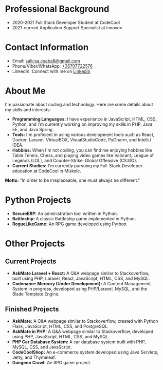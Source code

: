 <h1>Professional Background</h1>

<ul>
  <li>2020-2021 Full Stack Developer Student at CodeCool</li>
  <li>2021-current Application Support Specialist at Innoveo</li>
</ul>

<h1>Contact Information</h1>

<ul>
  <li>Email: <a href="mailto:sallcsa.csaba8@gmail.com">sallcsa.csaba8@gmail.com</a></li>
  <li>Phone/Viber/WhatsApp: <a href="tel:+36707722576">+36707722576</a></li>
  <li>LinkedIn: Connect with me on <a href="https://www.linkedin.com/in/csabasallai/">LinkedIn</a></li>
</ul>

<h1>About Me</h1>

<p>
  I'm passionate about coding and technology. Here are some details about my skills and interests:
</p>

<ul>
  <li><strong>Programming Languages:</strong> I have experience in JavaScript, HTML, CSS, Python, and I'm currently working on improving my skills in PHP, Java EE, and Java Spring.</li>
  <li><strong>Tools:</strong> I'm proficient in using various development tools such as React, Docker, Laravel, VirtualBOX, VisualStudioCode, PyCharm, and IntelliJ IDEA.</li>
  <li><strong>Hobbies:</strong> When I'm not coding, you can find me enjoying hobbies like Table Tennis, Chess, and playing video games like Valorant, League of Legends (LOL), and Counter-Strike: Global Offensive (CS:GO).</li>
  <li><strong>Current Studies:</strong> I'm currently pursuing my Full-Stack Developer education at CodeCool in Miskolc.</li>
</ul>

<p><strong>Motto:</strong> "In order to be irreplaceable, one must always be different."</p>

<h1>Python Projects</h1>

<ul>
  <li><strong>SecureERP:</strong> An administration tool written in Python.</li>
  <li><strong>Battleship:</strong> A classic Battleship game implemented in Python.</li>
  <li><strong>RogueLikeGame:</strong> An RPG game developed using Python.</li>
</ul>

<h1>Other Projects</h1>

<h2>Current Projects</h2>

<ul>
  <li><strong>AskMate Laravel + React:</strong> A Q&A webpage similar to Stackoverflow, built using PHP, Laravel, React, JavaScript, HTML, CSS, and MySQL.</li>
  <li><strong>Codename: Mercury (Under Development):</strong> A Content Management System in progress, developed using PHP/Laravel, MySQL, and the Blade Template Engine.</li>
</ul>

<h2>Finished Projects</h2>

<ul>
  <li><strong>AskMate:</strong> A Q&A webpage similar to Stackoverflow, created with Python Flask, JavaScript, HTML, CSS, and PostgreSQL.</li>
  <li><strong>AskMate in PHP:</strong> A Q&A webpage similar to Stackoverflow, developed using PHP, JavaScript, HTML, CSS, and MySQL.</li>
  <li><strong>PHP Car Database System:</strong> A car database system built with PHP, MySQL, CSS, and JavaScript.</li>
  <li><strong>CodeCoolShop:</strong> An e-commerce system developed using Java Servlets, Jetty, and Thymeleaf.</li>
  <li><strong>Dungeon Crawl:</strong> An RPG game project.</li>
</ul>
